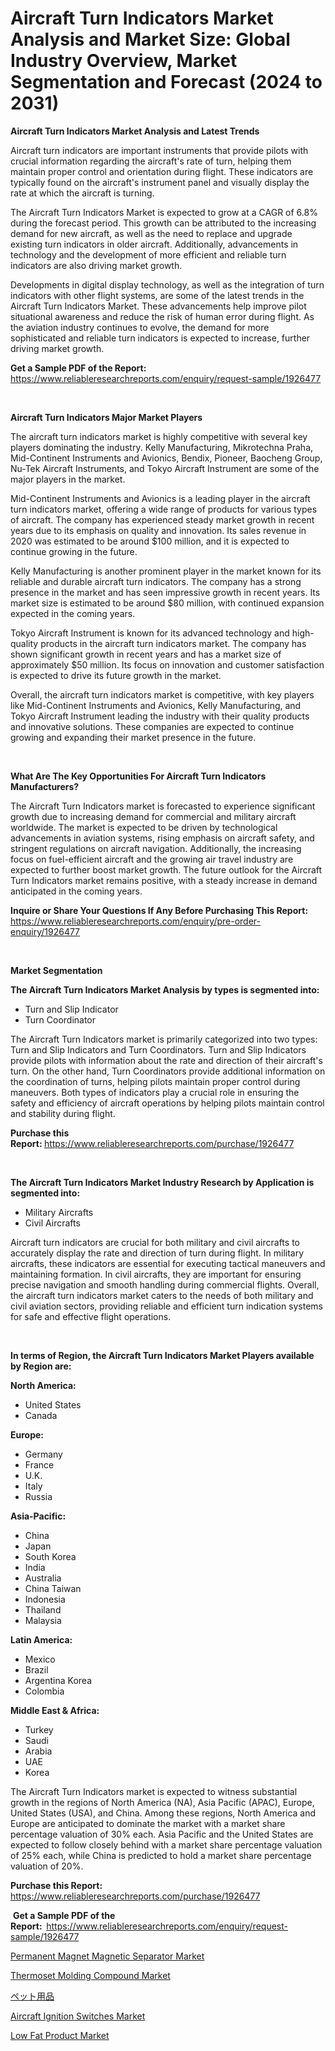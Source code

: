 <p><h1>Aircraft Turn Indicators Market Analysis and Market Size: Global Industry Overview, Market Segmentation and Forecast (2024 to 2031)</h1></p><p><strong>Aircraft Turn Indicators Market Analysis and Latest Trends</strong></p>
<p><p>Aircraft turn indicators are important instruments that provide pilots with crucial information regarding the aircraft's rate of turn, helping them maintain proper control and orientation during flight. These indicators are typically found on the aircraft's instrument panel and visually display the rate at which the aircraft is turning.</p><p>The Aircraft Turn Indicators Market is expected to grow at a CAGR of 6.8% during the forecast period. This growth can be attributed to the increasing demand for new aircraft, as well as the need to replace and upgrade existing turn indicators in older aircraft. Additionally, advancements in technology and the development of more efficient and reliable turn indicators are also driving market growth.</p><p>Developments in digital display technology, as well as the integration of turn indicators with other flight systems, are some of the latest trends in the Aircraft Turn Indicators Market. These advancements help improve pilot situational awareness and reduce the risk of human error during flight. As the aviation industry continues to evolve, the demand for more sophisticated and reliable turn indicators is expected to increase, further driving market growth.</p></p>
<p><strong>Get a Sample PDF of the Report:&nbsp;</strong> <a href="https://www.reliableresearchreports.com/enquiry/request-sample/1926477">https://www.reliableresearchreports.com/enquiry/request-sample/1926477</a></p>
<p>&nbsp;</p>
<p><strong>Aircraft Turn Indicators Major Market Players</strong></p>
<p><p>The aircraft turn indicators market is highly competitive with several key players dominating the industry. Kelly Manufacturing, Mikrotechna Praha, Mid-Continent Instruments and Avionics, Bendix, Pioneer, Baocheng Group, Nu-Tek Aircraft Instruments, and Tokyo Aircraft Instrument are some of the major players in the market.</p><p>Mid-Continent Instruments and Avionics is a leading player in the aircraft turn indicators market, offering a wide range of products for various types of aircraft. The company has experienced steady market growth in recent years due to its emphasis on quality and innovation. Its sales revenue in 2020 was estimated to be around $100 million, and it is expected to continue growing in the future.</p><p>Kelly Manufacturing is another prominent player in the market known for its reliable and durable aircraft turn indicators. The company has a strong presence in the market and has seen impressive growth in recent years. Its market size is estimated to be around $80 million, with continued expansion expected in the coming years.</p><p>Tokyo Aircraft Instrument is known for its advanced technology and high-quality products in the aircraft turn indicators market. The company has shown significant growth in recent years and has a market size of approximately $50 million. Its focus on innovation and customer satisfaction is expected to drive its future growth in the market.</p><p>Overall, the aircraft turn indicators market is competitive, with key players like Mid-Continent Instruments and Avionics, Kelly Manufacturing, and Tokyo Aircraft Instrument leading the industry with their quality products and innovative solutions. These companies are expected to continue growing and expanding their market presence in the future.</p></p>
<p>&nbsp;</p>
<p><strong>What Are The Key Opportunities For Aircraft Turn Indicators Manufacturers?</strong></p>
<p><p>The Aircraft Turn Indicators market is forecasted to experience significant growth due to increasing demand for commercial and military aircraft worldwide. The market is expected to be driven by technological advancements in aviation systems, rising emphasis on aircraft safety, and stringent regulations on aircraft navigation. Additionally, the increasing focus on fuel-efficient aircraft and the growing air travel industry are expected to further boost market growth. The future outlook for the Aircraft Turn Indicators market remains positive, with a steady increase in demand anticipated in the coming years.</p></p>
<p><strong>Inquire or Share Your Questions If Any Before Purchasing This Report:</strong> <a href="https://www.reliableresearchreports.com/enquiry/pre-order-enquiry/1926477">https://www.reliableresearchreports.com/enquiry/pre-order-enquiry/1926477</a></p>
<p>&nbsp;</p>
<p><strong>Market Segmentation</strong></p>
<p><strong>The Aircraft Turn Indicators Market Analysis by types is segmented into:</strong></p>
<p><ul><li>Turn and Slip Indicator</li><li>Turn Coordinator</li></ul></p>
<p><p>The Aircraft Turn Indicators market is primarily categorized into two types: Turn and Slip Indicators and Turn Coordinators. Turn and Slip Indicators provide pilots with information about the rate and direction of their aircraft's turn. On the other hand, Turn Coordinators provide additional information on the coordination of turns, helping pilots maintain proper control during maneuvers. Both types of indicators play a crucial role in ensuring the safety and efficiency of aircraft operations by helping pilots maintain control and stability during flight.</p></p>
<p><strong>Purchase this Report:&nbsp;</strong><a href="https://www.reliableresearchreports.com/purchase/1926477">https://www.reliableresearchreports.com/purchase/1926477</a></p>
<p>&nbsp;</p>
<p><strong>The Aircraft Turn Indicators Market Industry Research by Application is segmented into:</strong></p>
<p><ul><li>Military Aircrafts</li><li>Civil Aircrafts</li></ul></p>
<p><p>Aircraft turn indicators are crucial for both military and civil aircrafts to accurately display the rate and direction of turn during flight. In military aircrafts, these indicators are essential for executing tactical maneuvers and maintaining formation. In civil aircrafts, they are important for ensuring precise navigation and smooth handling during commercial flights. Overall, the aircraft turn indicators market caters to the needs of both military and civil aviation sectors, providing reliable and efficient turn indication systems for safe and effective flight operations.</p></p>
<p>&nbsp;</p>
<p><strong>In terms of Region, the Aircraft Turn Indicators Market Players available by Region are:</strong></p>
<p>
    <p> <strong> North America: </strong>
        <ul>
            <li>United States</li>
            <li>Canada</li>
        </ul>
        </p> 
    <p> <strong> Europe: </strong>
        <ul>
            <li>Germany</li>
            <li>France</li>
            <li>U.K.</li>
            <li>Italy</li>
            <li>Russia</li>
        </ul>
        </p> 
    <p> <strong> Asia-Pacific: </strong>
        <ul>
            <li>China</li>
            <li>Japan</li>
            <li>South Korea</li>
            <li>India</li>
            <li>Australia</li>
            <li>China Taiwan</li>
            <li>Indonesia</li>
            <li>Thailand</li>
            <li>Malaysia</li>
        </ul>
        </p> 
    <p> <strong> Latin America: </strong>
        <ul>
            <li>Mexico</li>
            <li>Brazil</li>
            <li>Argentina Korea</li>
            <li>Colombia</li>
        </ul>
        </p> 
    <p> <strong> Middle East & Africa: </strong>
        <ul>
            <li>Turkey</li>
            <li>Saudi</li>
            <li>Arabia</li>
            <li>UAE</li>
            <li>Korea</li>
        </ul>
    </p>
    </p>
<p><p>The Aircraft Turn Indicators market is expected to witness substantial growth in the regions of North America (NA), Asia Pacific (APAC), Europe, United States (USA), and China. Among these regions, North America and Europe are anticipated to dominate the market with a market share percentage valuation of 30% each. Asia Pacific and the United States are expected to follow closely behind with a market share percentage valuation of 25% each, while China is predicted to hold a market share percentage valuation of 20%.</p></p>
<p><strong>Purchase this Report: </strong><a href="https://www.reliableresearchreports.com/purchase/1926477">https://www.reliableresearchreports.com/purchase/1926477</a></p>
<p>&nbsp;<strong>Get a Sample PDF of the Report:&nbsp;&nbsp;</strong><a href="https://www.reliableresearchreports.com/enquiry/request-sample/1926477">https://www.reliableresearchreports.com/enquiry/request-sample/1926477</a></p>
<p><strong></strong></p>
<p><p><a href="https://sulfuric-clavicle-d39.notion.site/Permanent-Magnet-Magnetic-Separator-Market-Size-Growth-Outlook-from-2024-to-2031-projecting-at-Mar-d46c0b87776b4211a8b3f2b9936f5194">Permanent Magnet Magnetic Separator Market</a></p><p><a href="https://view.publitas.com/reportprime-1/thermoset-molding-compound-market-analysis-examines-its-scope-on-growth-opportunities-and-forecasted-trends-spanning-from-2024-to-2031/">Thermoset Molding Compound Market</a></p><p><a href="https://github.com/xemfu2379520/Market-Research-Report-List-1/blob/main/3887948184755.md">ペット用品</a></p><p><a href="https://github.com/Airanohannonzb68e5pb53oc1/Market-Research-Report-List-1/blob/main/aircraft-ignition-switches-market.md">Aircraft Ignition Switches Market</a></p><p><a href="https://github.com/fiixsa/Market-Research-Report-List-1/blob/main/low-fat-product-market.md">Low Fat Product Market</a></p></p>